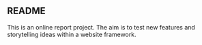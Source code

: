## README

This is an online report project. The aim is to test new features and storytelling ideas within a website framework.
